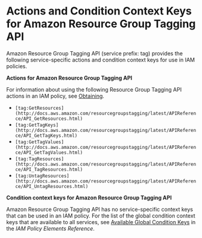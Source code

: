 # Actions and Condition Context Keys for Amazon Resource Group Tagging API<a name="list_tag"></a>

Amazon Resource Group Tagging API \(service prefix: tag\) provides the following service\-specific actions and condition context keys for use in IAM policies\.

**Actions for Amazon Resource Group Tagging API**

For information about using the following Resource Group Tagging API actions in an IAM policy, see [Obtaining](http://docs.aws.amazon.com/awsconsolehelpdocs/latest/gsg/obtaining-permissions-for-tagging.html)\.
+ `[tag:GetResources](http://docs.aws.amazon.com/resourcegroupstagging/latest/APIReference/API_GetResources.html)`
+ `[tag:GetTagKeys](http://docs.aws.amazon.com/resourcegroupstagging/latest/APIReference/API_GetTagKeys.html)`
+ `[tag:GetTagValues](http://docs.aws.amazon.com/resourcegroupstagging/latest/APIReference/API_GetTagValues.html)`
+ `[tag:TagResources](http://docs.aws.amazon.com/resourcegroupstagging/latest/APIReference/API_TagResources.html)`
+ `[tag:UntagResources](http://docs.aws.amazon.com/resourcegroupstagging/latest/APIReference/API_UntagResources.html)`

**Condition context keys for Amazon Resource Group Tagging API**

Amazon Resource Group Tagging API has no service\-specific context keys that can be used in an IAM policy\. For the list of the global condition context keys that are available to all services, see [Available Global Condition Keys](reference_policies_condition-keys.md#AvailableKeys) in the *IAM Policy Elements Reference*\.